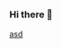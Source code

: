 ### Hi there 👋

[asd](lol)

<!--
- 🚀 [Support me](https://www.paypal.com/donate/?hosted_button_id=SDLM3DCKPWCRL)
-->

<!--
**blog-neas/blog-neas** is a ✨ _special_ ✨ repository because its `README.md` (this file) appears on your GitHub profile.

Here are some ideas to get you started:

- 🔭 I’m currently working on ...
- 🌱 I’m currently learning ...
- 👯 I’m looking to collaborate on ...
- 🤔 I’m looking for help with ...
- 💬 Ask me about ...
- 📫 How to reach me: ...
- 😄 Pronouns: ...
- ⚡ Fun fact: ...
-->

